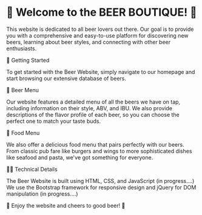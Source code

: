 # 🍺 Welcome to the BEER BOUTIQUE! 🍻

This website is dedicated to all beer lovers out there. 
Our goal is to provide you with a comprehensive and easy-to-use platform for discovering new beers, 
learning about beer styles, and connecting with other beer enthusiasts.

📝 Getting Started

To get started with the Beer Website, simply navigate to our homepage and start browsing our extensive database of beers. 

🍺 Beer Menu

Our website features a detailed menu of all the beers we have on tap, including information on their style, ABV, and IBU. 
We also provide descriptions of the flavor profile of each beer, so you can choose the perfect one to match your taste buds.

🍔 Food Menu

We also offer a delicious food menu that pairs perfectly with our beers. 
From classic pub fare like burgers and wings to more sophisticated dishes like seafood and pasta, we've got something for everyone.

👨‍💻 Technical Details

The Beer Website is built using HTML, CSS, and JavaScript  (in progress....)
We use the Bootstrap framework for responsive design and jQuery for DOM manipulation (in progress....)

🍻 Enjoy the website and cheers to good beer! 🍺

